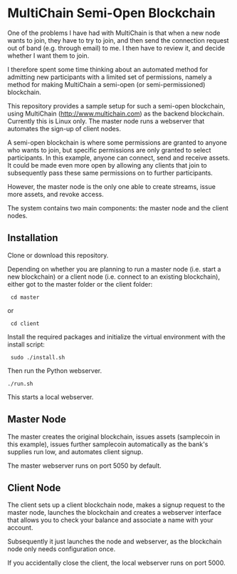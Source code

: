 # MultiChain Semi-Open Blockchain
One of the problems I have had with MultiChain is that when a new node wants to join, they have to try to join, and then send the connection request out of band (e.g. through email) to me. I then have to review it, and decide whether I want them to join.

I therefore spent some time thinking about an automated method for admitting new participants with a limited set of permissions, namely a method for making MultiChain a semi-open (or semi-permissioned) blockchain.

This repository provides a sample setup for such a semi-open blockchain, using MultiChain (http://www.multichain.com) as the backend blockchain. Currently this is Linux only. The master node runs a webserver that automates the sign-up of client nodes.

A semi-open blockchain is where some permissions are granted to anyone who wants to join, but specific permissions are only granted to select participants. In this example, anyone can connect, send and receive assets. It could be made even more open by allowing any clients that join to subsequently pass these same permissions on to further participants.

However, the master node is the only one able to create streams, issue more assets, and revoke access.

The system contains two main components: the master node and the client nodes.

## Installation
Clone or download this repository.

Depending on whether you are planning to run a master node (i.e. start a new blockchain) or a client node (i.e. connect to an existing blockchain), either got to the master folder or the client folder:

     cd master

or

     cd client

Install the required packages and initialize the virtual environment with the install script:

     sudo ./install.sh
     
Then run the Python webserver.

    ./run.sh
    
This starts a local webserver.

## Master Node
The master creates the original blockchain, issues assets (samplecoin in this example), issues further samplecoin automatically as the bank's supplies run low, and automates client signup. 

The master webserver runs on port 5050 by default.

## Client Node
The client sets up a client blockchain node, makes a signup request to the master node, launches the blockchain and creates a webserver interface that allows you to check your balance and associate a name with your account.

Subsequently it just launches the node and webserver, as the blockchain node only needs configuration once.

If you accidentally close the client, the local webserver runs on port 5000.

